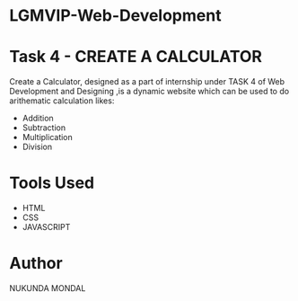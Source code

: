# LGMVIP-Web-Development
# Task 4 - CREATE A CALCULATOR
Create a Calculator, designed as a part of internship under TASK 4 of Web Development and Designing ,is a dynamic website which can be used to do arithematic calculation likes:

* Addition
* Subtraction
* Multiplication
* Division

# Tools Used

* HTML
* CSS
* JAVASCRIPT

# Author
NUKUNDA MONDAL
